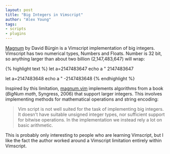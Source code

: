 ```yaml
---
layout: post
title: "Big Integers in Vimscript"
author: "Alex Young"
tags: 
- scripts
- plugins
---
```


[Magnum](https://github.com/glts/vim-magnum) by David Bürgin is a Vimscript implementation of big integers.  Vimscript has two numerical types, Numbers and Floats.  Number is 32 bit, so anything larger than about two billion (2,147,483,647) will wrap:

{% highlight text %}
let a=2147483647
echo a
" 2147483647

let a=2147483648
echo a
" -2147483648
{% endhighlight %}

Inspired by this limitation, [magnum.vim](https://github.com/glts/vim-magnum/blob/master/autoload/magnum.vim) implements algorithms from a book (_BigNum math_, Syngress, 2006) that support larger integers.  This involves implementing methods for mathematical operations and string encoding:

> Vim script is not well suited for the task of implementing big integers. It doesn't have suitable unsigned integer types, nor sufficient support for bitwise operations. In the implementation we instead rely a lot on basic arithmetic.

This is probably only interesting to people who are learning Vimscript, but I like the fact the author worked around a Vimscript limitation entirely within Vimscript.


